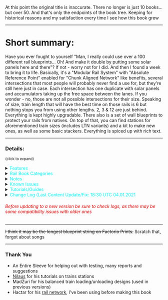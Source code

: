 At this point the original title is inaccurate. There no longer is just 10 books... but over 50. And that's only the endpoints of the book tree. Keeping for historical reasons and my satisfaction every time I see how this book grew

---

# Short summary:
Have you ever fought to yourself "Man, I really could use over a 100 different rail blueprints... Oh! And make it double by putting some solar panels here and there"? If not - worry not for I did. And then I found a week to bring it to life. Basically, it's a "Modular Rail System" with "Absolute Reference Point" enabled for "Chunk Aligned Network" like benefits, several intersections that most people will probably never find a use for, but they're still here just in case. Each intersection has one duplicate with solar panels and accumulators taking up the free space between the lanes. If you wonder - no, those are not all possible intersections for their size. Speaking of size, train length that will have the best time on those rails is 6 but nothing stops you from using other lengths. 2, 3 & 12 are just behind. Everything is kept highly upgradable. There also is a set of wall blueprints to protect your rails from natives. On top of that, you can find stations for aforementioned train sizes (includes LTN variants) and a kit to make new ones, as well as some basic stackers. Everything is spiced up with rich text.

---

### Details:
<sup>(click to expand)</sup>

<details>
  <summary><span style="color:cyan">Features</summary>

<details>
  <summary><span style="color:yellow">Rails</summary>
<img src = "https://user-images.githubusercontent.com/70019596/103308220-2e34a180-4a12-11eb-8e38-cc3b1ff32f63.png" width = 100%>
<font size = 1><div align="center"> All of them in non-solar variants | see Rail Book Categories for close ups<br>
right click & open image in new tab for better resolution
</font></div>

- All blueprints are always upgradable into their equivalents from other books placed lower on the list in the "Rail Book Categories" section as long as they are in the same category
 - many blueprints are upgradable into others from the same book or even other categories
   - some of that upgradability was sacrificed for the sake of throughput (extreme edge cases)
 - to achieve that, some blueprints don't have the best possible signal placement, but it's still perfect signaling (no 2 crosses of rail are in the same block)
- Each book comes in 2 variants:
 - standard (no ![solar panel](https://wiki.factorio.com/images/thumb/Solar_panel.png/32px-Solar_panel.png) &![accumulator](https://wiki.factorio.com/images/thumb/Accumulator.png/32px-Accumulator.png))
 - ![solar panel](https://wiki.factorio.com/images/thumb/Solar_panel.png/32px-Solar_panel.png) &![accumulator](https://wiki.factorio.com/images/thumb/Accumulator.png/32px-Accumulator.png) included because why would you want to waste so much space (aesthetics first though)
   - there are some paths left between solar panels so you can get run over by a train again
   - not a perfect ratio, I'm not a masochist and it probably would be impossible anyway
- Rail Spacing: ![rail](https://wiki.factorio.com/images/thumb/Straight_rail.png/32px-Straight_rail.png) - - ![rail](https://wiki.factorio.com/images/thumb/Straight_rail.png/32px-Straight_rail.png) - - - ![rail](https://wiki.factorio.com/images/thumb/Straight_rail.png/32px-Straight_rail.png) - - ![rail](https://wiki.factorio.com/images/thumb/Straight_rail.png/32px-Straight_rail.png)
- Optimized for 6 ![locomotive](https://wiki.factorio.com/images/thumb/Locomotive.png/32px-Locomotive.png)/![cargo wagon](https://wiki.factorio.com/images/thumb/Cargo_wagon.png/32px-Cargo_wagon.png) long trains, but works well with it's multiples and divisors. Any length will work, those are just suggestions  ![locomotive](https://wiki.factorio.com/images/thumb/Locomotive.png/32px-Locomotive.png)/![cargo wagon](https://wiki.factorio.com/images/thumb/Cargo_wagon.png/32px-Cargo_wagon.png) (to avoid deadlocks there should be space equivalent or larger to the length of your longest train between intersections.)
- ![green wire](https://wiki.factorio.com/images/thumb/Green_wire.png/32px-Green_wire.png) & ![red wire](https://wiki.factorio.com/images/thumb/Red_wire.png/32px-Red_wire.png) + ![small lamp](https://wiki.factorio.com/images/thumb/Lamp.png/32px-Lamp.png) included
- Modular
- Right-Hand Drive
- Each section is 21x21 ![rail](https://wiki.factorio.com/images/thumb/Straight_rail.png/32px-Straight_rail.png) or 42x42 tiles big (books are focused on throughput for 6  ![locomotive](https://wiki.factorio.com/images/thumb/Locomotive.png/32px-Locomotive.png)/![cargo wagon](https://wiki.factorio.com/images/thumb/Cargo_wagon.png/32px-Cargo_wagon.png) trains and that is exactly the border length of the square in which all blueprints here fit, hence they are not chunk aligned)
- Grid snapping is on, so you can use them like a "chunk aligned network" (blueprints can only be placed on an artificial grid that lets you start building from 2 completely disconnected points on the map and ensures that they can still be perfectly connected, see [FFF #357](https://factorio.com/blog/post/fff-357) under the "Snapping" section)
- Every blueprint has ![landfill](https://wiki.factorio.com/images/thumb/Landfill.png/32px-Landfill.png) underlay to allow placing on water (Shift+LMB to place landfill, and LMB to place blueprint, you can also just double-click Shift+LMB)
- Pretty ![copper_cable](https://wiki.factorio.com/images/thumb/Copper_cable.png/32px-Copper_cable.png) connections for Factorio 1.1 and above

</details>


<details>
  <summary><span style="color:yellow">Stations</summary>

<img src = "https://user-images.githubusercontent.com/70019596/103443445-a8a63100-4c5f-11eb-89c2-9904cbf7c274.png" width = 100%>

<font size = 1><div align="center">
Vanilla stations and Buffers <br>
LTN Stations and depots are not visible here <br>
right click & open image in new tab for better resolution
</font></div>

- Every station comes in 2 variants:
   - Vanilla
   - [Logistic Train Network](https://mods.factorio.com/mods/Optera/LogisticTrainNetwork) mod compatible
- Some basic train stackers - nothing special, but still nice to have (currently available lengths: 12, 10, 6, 5, 3, 2)
- Includes a book with some smaller parts for creating custom stations
- Mechanically balanced loading and unloading
- ![small lamp](https://wiki.factorio.com/images/thumb/Lamp.png/32px-Lamp.png) included
- ![red belt](https://wiki.factorio.com/images/thumb/Fast_transport_belt.png/32px-Fast_transport_belt.png) and ![blue belt](https://wiki.factorio.com/images/thumb/Express_transport_belt.png/32px-Express_transport_belt.png) versions (upgradable)
- LTN Depots included
- Every blueprint has ![landfill](https://wiki.factorio.com/images/thumb/Landfill.png/32px-Landfill.png) underlay to allow placing on water (Shift+LMB to place landfill, and LMB to place blueprint, you can also just double-click Shift+LMB)
- "Instructions" book to help with LTN stations

</details>
</details>

<details>
  <summary><span style="color:cyan">Rail Book Categories</summary>

- ##### Category A - Basic Blueprints
(90% of every rail network ever made)

 - <span style="color:orange">2 ![rail](https://wiki.factorio.com/images/thumb/Straight_rail.png/32px-Straight_rail.png)</span> (14bp)
 - <span style="color:cyan">2 ![rail](https://wiki.factorio.com/images/thumb/Straight_rail.png/32px-Straight_rail.png) ![solar panel](https://wiki.factorio.com/images/thumb/Solar_panel.png/32px-Solar_panel.png)</span> (14bp)

<img src = "https://user-images.githubusercontent.com/70019596/103171377-01369200-484c-11eb-9949-d08832efd9c9.png" width = 100%>
<font size = 1><div align="center">
2 Lane Solar | Row 1: Vertical/Horizontal ends | Row 2: Vertical/Horizontal/Diagonal ends | Row 3: Diagonal ends  <br>
right click & open image in new tab for better resolution
</font></div>


 - <span style="color:orange">4 ![rail](https://wiki.factorio.com/images/thumb/Straight_rail.png/32px-Straight_rail.png)</span> (18bp)
 - <span style="color:cyan"> 4 ![rail](https://wiki.factorio.com/images/thumb/Straight_rail.png/32px-Straight_rail.png) ![solar panel](https://wiki.factorio.com/images/thumb/Solar_panel.png/32px-Solar_panel.png)</span> (18bp)

<img src = "https://user-images.githubusercontent.com/70019596/103366614-6516c000-4ac3-11eb-85a3-4aaab788c4db.png" width = 100%>
<font size = 1><div align="center">
4 Lane | Row 1: Vertical/Horizontal ends | Row 2: Vertical/Horizontal/Diagonal ends | Row 3: Diagonal ends <br>
right click & open image in new tab for better resolution
</font></div>


- ##### Category B1 - Lane Mergers/Splitters
(ends don't have equal number of lanes)

 - <span style="color:orange">4:2:1 ![rail](https://wiki.factorio.com/images/thumb/Straight_rail.png/32px-Straight_rail.png)</span> (12bp)
 - <span style="color:cyan">4:2:1 ![rail](https://wiki.factorio.com/images/thumb/Straight_rail.png/32px-Straight_rail.png) ![solar panel](https://wiki.factorio.com/images/thumb/Solar_panel.png/32px-Solar_panel.png)</span> (12bp)


<img src = "https://user-images.githubusercontent.com/70019596/103365832-444d6b00-4ac1-11eb-843d-34f423293c8a.png" width = 100%>
<font size = 1><div align="center">
4:2:1 | Row 1 & Row 2: 4:2 | Row 3: 4:1 & 2:1 <br>
right click & open image in new tab for better resolution
</font></div>


- ##### Category B2 - Lane Mergers/Splitters (Diagonal)
(ends don't have equal number of lanes)

 - <span style="color:orange">4:2:1 ![rail](https://wiki.factorio.com/images/thumb/Straight_rail.png/32px-Straight_rail.png) Diagonal </span>(12bp)
 - <span style="color:cyan">4:2:1 ![rail](https://wiki.factorio.com/images/thumb/Straight_rail.png/32px-Straight_rail.png) Diagonal ![solar panel](https://wiki.factorio.com/images/thumb/Solar_panel.png/32px-Solar_panel.png)</span> (12bp)

<img src = "(https://user-images.githubusercontent.com/70019596/103365834-47485b80-4ac1-11eb-8e7b-ab20e6eaf2ca.png" width = 100%>
<font size = 1><div align="center">
4:2:1 Lane Diagonal | Row 1 & Row 2: 4:2 | Row 3: 4:1 & 2:1 <br>
right click & open image in new tab for better resolution
</font></div>


- ##### Category C - Split Junctions
(not all ends are connected to each other)

 - <span style="color:orange">2 & 4 ![rail](https://wiki.factorio.com/images/thumb/Straight_rail.png/32px-Straight_rail.png) Split</span> (23bp)
 - <span style="color:cyan">2 & 4 ![rail](https://wiki.factorio.com/images/thumb/Straight_rail.png/32px-Straight_rail.png) Split ![solar panel](https://wiki.factorio.com/images/thumb/Solar_panel.png/32px-Solar_panel.png)</span> (23bp)

<img src = "(https://user-images.githubusercontent.com/70019596/103171368-f8de5700-484b-11eb-92ad-bc931ca16982.png" width = 100%>
<font size = 1><div align="center">
2 & 4 Lane Split Junctions | Row 1: Vertical/Horizontal ends | Row 2: Vertical/Horizontal/Diagonal ends | Row 3: Diagonal ends<br>
right click & open image in new tab for better resolution
</font></div>


- ##### Category D - Station Entrances/Exits
Slap one of these anywhere on your straight piece and you're good to go, you can even have multiple of them if you want

 - <span style="color:orange">Entry/Exit</span> (10bp)
 - <span style="color:cyan">Entry/Exit</span> (10bp)

<img src = "https://user-images.githubusercontent.com/70019596/103444484-e3f92d80-4c68-11eb-9909-f4cd25b2916a.png" width = 100%>
<font size = 1><div align="center">
Station Entrance/Exit | Row 1: 2 Lanes | Row 2: 4 Lanes<br>
right click & open image in new tab for better resolution
</font></div>


 - <span style="color:orange">Entry/Exit Diagonal</span> (10bp)
 - <span style="color:cyan">Entry/Exit Diagonal</span> (10bp)

<img src = "https://user-images.githubusercontent.com/70019596/103171375-fed43800-484b-11eb-909a-99a7d80a261f.png" width = 100%>
<font size = 1><div align="center">
Station Entrance/Exit | Row 1: 2 Lanes | Row 2: 4 Lanes<br>
right click & open image in new tab for better resolution
</font></div>

###### *Categories do not represent book nesting
</details>


<details>
  <summary><span style="color:cyan">Notes</summary>

### Rails:

- Most of your network will consist of blueprints from Category A, Category B will find some use for sure, but these books are more specialized, and Category C will be used very rarely if at all
- Outer lanes in 4-way Intersections from 4 Lane books (category A) do not have left turns. Use Line changers provided
- Some chain signals may seem unnecessary. Their sole purpose is to divide larger blocks inside a junction into two smaller ones so the train leaves the first one faster thus allowing other trains that would also cross through that block to start accelerating faster
- Category B has some split junctions. The main difference between B and C is that category C blueprints all have the same number of lanes. Blueprints from category B don't
- Remember to leave enough space between each section with lanes crossing each other to fit the longest train that is going to use that part of your network. Otherwise, when it stops on the next signal, it WILL block trains on other lanes. That is true for any train network, not only one built with my blueprints
- No ![roboport](https://wiki.factorio.com/images/thumb/Roboport.png/32px-Roboport.png) between rails so you don't accidentally recreate [Population transfers in the Soviet Union](https://en.wikipedia.org/wiki/Population_transfer_in_the_Soviet_Union), except bots. The real reason: 1. bots have a limited supply of power. 2. When it depletes, they go to recharge at the nearest roboport. 3. They go straight to their destination without considering their power reserves. That means that if you have a "C" shaped logistic network (that often forms with rails), where the distance in a straight line between both ends of this "C" is 2x greater than your robot's range, it won't reach its destination and instead, its power reserves will deplete, the bot will come back to where it started to recharge and try again thus falling into an endless loop
- ![copper cable](https://wiki.factorio.com/images/thumb/Copper_cable.png/32px-Copper_cable.png) look cool
- I've included the floor tiles I've created to help me make these blueprints so you can use them yourself, take inpiration or whatever else you'd like. They require [Dectorio](https://mods.factorio.com/mod/https://mods.factorio.com/mod/Dectorio) mod to work, (there is a vanilla version too, but it's not as pretty). They are made for 6 car trains, so if you're going for a different size inspiration is where it ends unless you can rescale them

### Other:

- There is a lot of Factorio's in-game Rich Text - it's awesome, believe me
- If you don't have aforementioned mods (LTN, Dectorio) You'll get some error messages in the chat when importing this book. It only means that you won't be able to use blueprints that require those mods. All of them have vanilla friendly equivalents. You don't need those mods to make use of my blueprints
- I'm no master of LTN nor I consider myself to be any close to one, so the logic is one of the simplest you can do. If you'd like to make something more sophisticated that would be compatible with my blueprints, go ahead, but post it as your own. Let me know, and I'll link it here

</details>



<details>
  <summary><span style="color:cyan">Known Issues</summary>
- Some book have their names a bit bugged when in grid view in the blueprint library. It's game's fault, I can't do anything about it without changing rich text (reported to devs) <br>

<img src = "https://uploads.disquscdn.com/images/e3d06b3efd5741f4427230293887cccbf5ad0bbba186238e6513b16e2061ab05.png" width = 25%>

</details>



<details>
 <summary><span style="color:cyan">Tutorials/Guides</summary>

### Rail Network/Signaling
- [Train Signals | Factorio](https://www.youtube.com/watch?v=N6a8k5x_oV8)
- [Getting Started with TRAINS & SIGNALS - Everything You Need To Know | Factorio Tutorial/Guide/How-to](https://www.youtube.com/watch?v=3TKBs6TD7WU)
- [Stations, Junctions, and all things deadlock - IMAGE HEAVY](https://forums.factorio.com/viewtopic.php?f=18&t=18621)
- [Factorio Train Automation](https://drive.google.com/drive/folders/0B22HAM7WzR-RdjFYZHZlX29pSVE)
- And the famous 1.5 hour long video on absolute basics: [Factorio Train Tutorial - Absolute Basics](https://www.youtube.com/watch?v=Co136r7pkTk)

### Logistic Train Network
- [LTN - Logistic Train Network - Manual](https://forums.factorio.com/viewtopic.php?t=51072)
- [Guide for a Low-Effort LTN User](https://www.reddit.com/r/factorio/comments/73xyd5/guide_for_a_loweffort_ltn_user/)
- [LTN Mod Tutorial - Logistic Train Network](https://www.youtube.com/watch?v=a3ujEdPfGHk)
- [Factorio 0.17 Logistic Train Network Tutorial](https://www.youtube.com/watch?v=bpfVzfWeqj8)

</details>


<details>
  <summary><span style="color:cyan">Change Log (Last Content Update/Fix: 18:30 UTC 04.01.2021</summary>

18:00 UTC 22.08.2020
- Added the missing accumulator to "Diagonal 4-way" from "4 Lane Solar" book
- All non-diagonal blueprints now have grid settings to enable placing by dragging. They're placed next to the previous one but only on the horizontal or vertical axis, not on diagonals. If support for that releases I'll update them too.
- New title

19:00 UTC 23.08 2020
- Landfill added under every blueprint to allow placing on water
- For some stupid reason, I've renamed all 45° turn blueprints to 135° previously, now it's the right way again
- Improved upgradability in and between Category A (Solar) books

20:00 UTC 25.08.2020
- Added more pictures to description

13:30 UTC 23.08.2020
- Added Absolute Reference Point setting to every blueprint
- Changed Non-Solar Books' color-coding from yellow to dark orange for better visibility on toolitps
- Fixed "4:2 T Junction Right" from "4:2:1 Lane" and
 "4:2:1 Lane Solar" books (one exit was 1 piece of rail too long)
- Added missing lamps to "4:2 T Junction Left" from "4:2:1 Lane" book

22:30 UTC 25.08.2020
- Added stations for < C || < C > || < CC || < CCCC > || << CCCC || < CCCC <> CCCC > || << CCC <> CCC > trains and their simple LTN equivalents
- Added blueprints for creating stations from smaller components both for vanilla and LTN

12:00 UTC 26.08.2020
- Added missing signals to double-headed stations
- All LTN stations now have appropriate maximum and minimum train length set

15:30 UTC 26.08.2020
- Slightly redesigned all <CC stations and all but <<CCC<>CCC>> provider stations in order to make all stations red belt compatible 
- Added Red Belt stations (upgradable to blue belt)
- Removed the unnecessary middle power pole from all "Straight T Junction" (Category A) blueprints

16:00 UTC 26.08.2020
- Fixed "Provider - Loading" from Rails -> Stations -> Vanilla (Red Belt) -> Station Parts (was the same blueprint as for LTN version)

17:00 UTC 26.0.8.2020
- Added "Provider - Front & Rear" and "Requester - Front & Rear" Stations for all 12 car station books

01:00 UTC 27.08.2020
- Redesigned all stations to make them smaller and simplify the balanced loading/unloading using MadZuri's design
- Added "Provider Front & Rear" and "Requester Front & Rear" to all 12 car stations
- Added more blueprints to "Stations Parts" books

15:30 UTC 27.08.2020
- Added "Straight Lane Switch U-turn" and "Diagonal Lane Switch U-turn" to all 4 Lane Category A Books
- Reworked signaling in "Straight U-turn" and "Diagonal U-turn" in all 4 Lane Category A Books in order to make them upgradable to the above. Also Diagonal U)-turn" looks like a square now.
- Fixed modularity of rail blueprints with diagonal exits (previously solar panels would overlap)

16:30 UTC 28.08.2020
- Changed some blueprints in "Station Parts" books and added new ones
- Added "Instructions" book. Inside you can find instructions on setting up MadZuri's Balanced Train Loading and my LTN Stations
- Fixed wiring in Provider stations
- Simplified LTN Station Logic "Provide Threshold" and "Request Threshold" replaced with "Provide Stack Threshold" and "Request Stack Threshold"
- Added train stations for 2L-10C Single-headed trains

17:30 UTC 28.0.2020
- Normalized train stations
- Added train stackers
- Improved some signalling/removed misplaced "yellow state" signals

21:30 UTC 29.08.2020
- Provider stations finally work as they should be I swear (all it took was changing "Anything" to "Everything" in inserter settings so you can just put new station over the old one and settings ill be updated)

12:30 UTC 31.08.2020
- Fixed snapping on "2:1 Exit U-turned"

10:00 UTC  26.09.2020
- Provider stations now have their chest number set in their arithmetic combinator for balanced loading

12:30 UTC 06.10.2020
- Forgot to use an upgrade planner on red belt station books, fixed

18:00 UTC 05.12.2020
- Moved signals from exits of rail blueprints to their entrances as suggested by Josch. Helps blueprints connect better by mitigating some conflicts (if you're planning to use this update on a save where you already have used older versions, you should place a signal in the middle of a big rail block that forms where old rails connect with new. That's not a perfect solution, but anything better would require to replace signalling on all old rails)
- Improved signaling on all "u-turned" blueprints from 4:2:1 books
- Changed "Diagonal U-turn" from 4 Lane books so it is upgradable to "Diagonal Lane Switch U-turn" as originally intended
- If you're playing on 1.1, Factorio saves cable connections in blueprints now, you know what that means

15:30 UTC 8.12.2020
- Stackers for each train size now have their own books rather than all being shoved together

20:00 UTC 10.12.2020
- I've missed all of 4:2:1 Solar book, when aligning blueprint grid after update from 06.10.2020 - Fixed
- After previous update, stackers had align to grid checked with some ridiculous values for some reason beyond my understanding- Fixed

12:30 UTC 13.12.2020
- The reason beyond my understanding from the previous update has been understood. It has to do with changes to blueprint alignment settings in Factorio 1.1. Stations too have been affected by it - Fixed

19:30 UTC 18.12.2020
(Compatible with older versions)
- All blueprints containing a 90° turn including the various 90° Turns have been redesigned to actually do so. Exceptions are: 1) the entirety of Category B, since it was impossible to do, 2)curved/diagonal blueprints from Category C - impossible or already compatible
- Solar blueprints have been redesigned accordingly
- Overall this update increases number of blueprints that both 2 Lane and 4 Lane 90° Turns can be upgraded into
- Great thanks to An Entire Sleeve for helping out

21:00 UTC 18.12.2020
(Compatible with older versions)
- Added "Wall" book, containing 7 blueprints designed to protecc your trains from natives

1:00 UTC 27.12.2020
(Compatible with older versions)
- Added "Entry/Exit" books (new category - D) containing most blueprints from category B with severe modifications (they are way better now)
- Added 4:1 4-way Intersections in 4 variants and their diagonal equivalents
- Stackers have grid snapping (again)
- Reworked blueprint naming so your eyes don't bleed anymore

1:00 UTC 28.12.2020
(Compatible with older versions)
- Fixed signalling in category D (some blueprints had signals on the wrong side of the rail)
- deleted blueprints from category D in solar book that had the singular lane connected to only one side of the main track

15:00 UTC 28.12.2020
(Compatible with older versions)
- Added grid snapping to non-diagonal blueprints from category D. It actually works and its amazing. Unfortunately it's not possible to do this to diagonal blueprints right now

19:00 UTC 29.12.2020
(Stations were completely reworked, but there shouldn't be any compatibility issues as long as you don't fiddle with the ones you already placed)
- Complete rework of the stations, more freedom with their setup, better belt layouts, switched from circuit-based balancing to mechanical on provider stations - thanks to this there is also less fiddling with LTN stations, no need to worry about where each wire is connected and so on. There is less blueprints overall and instead of having 2 separate books for red and blue belts, now there is only one with red ones, upgradable with a provided upgrade planners. Largely influenced by Nilaus's tutorials
- Added 4:2 4-way with three ends with 4 lanes and one end with 2 lanes
- Added 10 car and 5 car stackers
- It's a big update so there is more potential for bug than normally, I'll fix them as I get reports or notice the m myself

14:00 UTC 30.12.2020
(Compatible with older versions)
- Added landfill to stackers

16:30 UTC 30.12.2020
(Compatible with older versions)
- Lane split isn't fixed to a specific position on straight lane like it was before giving more freedom with it's positioning
- 4:1 4-ways were replaced with a 4:1 4-way that actually is 4-way. 

22:30 UTC 30.12.2020
(Compatible with older versions)
- Light on stations have been moved outside to allow for placing additional signals if one so desires
- Chests on vanilla stations have been connected with green wires for wire sorcerers

20:00 UTC 31.12.2020
(Compatible with older versions)
- Added an outline of a  42x42 square of stone bricks to the Tiles book, it's the same size as the grid on which all rail blueprints a re based on, so it can be used as a placeholder for future rails
- some minor fixes like correcting spelling mistakes, changing blueprint tooltips a bit and so on

18:00 UTC 01.01.2021
(Compatible with older versions)
- Station buffers got a bit of a remake and more have been added

18:30 UTC 01.01.2021
(Compatible with older versions)
- Both 4 Lane Entries from Entry/Exit books had some signals on the wrong side of the rails, fixed

14:00 UTC 02.01.2021
(Compatible with older versions)
- Added more wall blueprints
- Fixed some naming and icon errors 

14:30 UTC 03.01.2021
(Compatible with older versions)
- Added more stackers
- Reworked stacker naming and icons

16:00 UTC 04.01.2021
(Compatible with older versions)
- Added stations for 4 car long trains
- Added Maintenance book with a handful of blueprints to keep your walls in good shape

18:30 UTC 04.01.2021
(Compatible with older versions)
- Walls were beautified
- Wall Maintenance requester stations are no more compact
- I LTN depots are now more compact
- Fixed wrong car numeration in LTN Depots

</details>

###### <span style="color:red">Before updating to a new version be sure to check logs, as there may be some compatibility issues with older ones </color>

---

<s>I think it may be the longest blueprint string on Factorio Prints.</s> Scratch that, forgot about songs<br>

---

### Thank You
- An Entire Sleeve for helping out with testing, many reports and suggestions
- [Nilaus](https://www.youtube.com/channel/UCD80bzqJh1N7lOqn7n0vKTg) for his tutorials on trains stations
- MadZuri for his balanced train loading/unloading designs (used in previous versions)
- Hactar for his [rail network](https://gist.github.com/HactarCE/bc85d8c49d3e686d66d181d471cd50b1), I've been using before making this book
